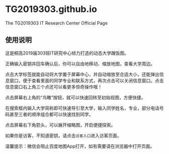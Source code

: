 # TG2019303.github.io
The TG2019303 IT Research Center Official Page

## 使用说明
这是桐高2019届303班IT研究中心倾力打造的动态大学蹭饭图。

正确输入密钥并回车确认后，你可以自由地移动、缩放地图，查看大学周边。

点击大学标签就能自动将大学置于屏幕中心，并自动缩放至合适大小，还能弹出信息窗口，便于查看里面的同学专业和联系方式，再次点击可以关闭信息窗口。点击信息窗口右上角三个点还可以看更多惊奇操作哦！

点击屏幕右上角的“鸟瞰”按钮，就可以快速回转至初始视图，方便快捷。

在搜索框内输入大学简称即可快速导引至大学，输入同学姓名，专业，部分电话号码甚至三者的顺序组合都可以快速找到同学。

点击屏幕右下角箭头，可以展开缩略图，开启便捷探索。

如果你是访客，不知道密钥，请点击`访客入口`进入访客页面。


温馨提示：微信会阻止百度地图App打开，如有需要请在浏览器中打开页面。
